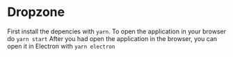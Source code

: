 # Dropzone
First install the depencies with `yarn`.
To open the application in your browser do `yarn start`
After you had open the application in the browser, you can open it in Electron with `yarn electron`
